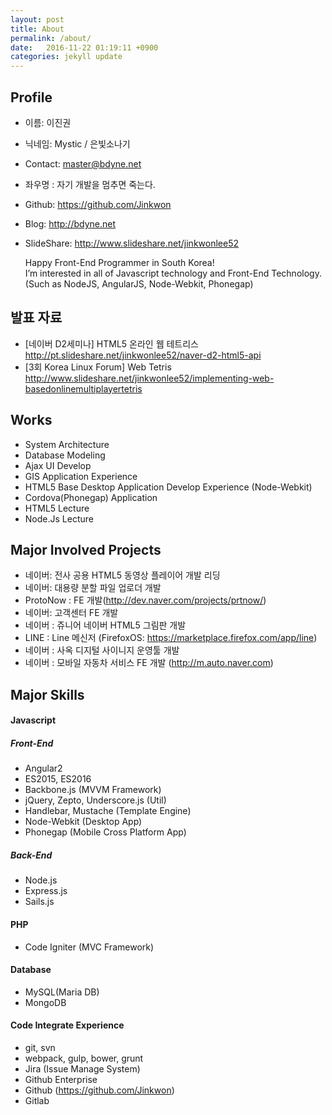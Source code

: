 ```yaml
---
layout: post
title: About
permalink: /about/
date:   2016-11-22 01:19:11 +0900
categories: jekyll update
---
```


## Profile
- 이름: 이진권
- 닉네임: Mystic / 은빛소나기
- Contact: master@bdyne.net
- 좌우명 : 자기 개발을 멈추면 죽는다.
- Github: https://github.com/Jinkwon
- Blog: http://bdyne.net
- SlideShare: http://www.slideshare.net/jinkwonlee52

  Happy Front-End Programmer in South Korea!  
  I’m interested in all of Javascript technology and Front-End Technology.  
  (Such as NodeJS, AngularJS, Node-Webkit, Phonegap)


## 발표 자료
- [네이버 D2세미나] HTML5 온라인 웹 테트리스 http://pt.slideshare.net/jinkwonlee52/naver-d2-html5-api
- [3회 Korea Linux Forum] Web Tetris http://www.slideshare.net/jinkwonlee52/implementing-web-basedonlinemultiplayertetris

## Works
- System Architecture
- Database Modeling
- Ajax UI Develop
- GIS Application Experience
- HTML5 Base Desktop Application Develop Experience (Node-Webkit)
- Cordova(Phonegap) Application
- HTML5 Lecture
- Node.Js Lecture

## Major Involved Projects
- 네이버: 전사 공용 HTML5 동영상 플레이어 개발 리딩
- 네이버: 대용량 분할 파일 업로더 개발
- ProtoNow : FE 개발(http://dev.naver.com/projects/prtnow/)
- 네이버: 고객센터 FE 개발
- 네이버 : 쥬니어 네이버 HTML5 그림판 개발
- LINE : Line 메신저 (FirefoxOS: https://marketplace.firefox.com/app/line‎)
- 네이버 : 사옥 디지털 사이니지 운영툴 개발
- 네이버 : 모바일 자동차 서비스 FE 개발 (http://m.auto.naver.com)

## Major Skills
#### Javascript
##### Front-End
- Angular2
- ES2015, ES2016
- Backbone.js (MVVM Framework)
- jQuery, Zepto, Underscore.js (Util)
- Handlebar, Mustache (Template Engine)
- Node-Webkit (Desktop App)
- Phonegap (Mobile Cross Platform App)
 
##### Back-End
- Node.js
- Express.js
- Sails.js

#### PHP
- Code Igniter (MVC Framework)

#### Database
- MySQL(Maria DB)
- MongoDB

#### Code Integrate Experience
- git, svn
- webpack, gulp, bower, grunt
- Jira (Issue Manage System)
- Github Enterprise
- Github (https://github.com/Jinkwon)
- Gitlab